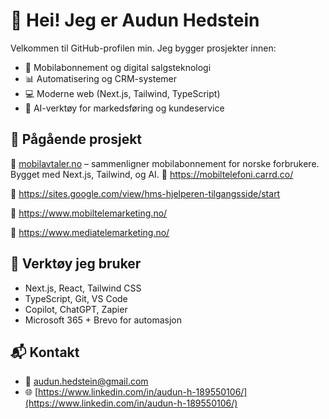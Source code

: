 # 👋 Hei! Jeg er Audun Hedstein

Velkommen til GitHub-profilen min. Jeg bygger prosjekter innen:

- 📱 Mobilabonnement og digital salgsteknologi
- 📊 Automatisering og CRM-systemer
- 💻 Moderne web (Next.js, Tailwind, TypeScript)
- 🤖 AI-verktøy for markedsføring og kundeservice

## 🚀 Pågående prosjekt

🔗 [mobilavtaler.no](https://mobilavtaler.no) – sammenligner mobilabonnement for norske forbrukere. Bygget med Next.js, Tailwind, og AI.
🔗   https://mobiltelefoni.carrd.co/

🔗   https://sites.google.com/view/hms-hjelperen-tilgangsside/start

🔗   https://www.mobiltelemarketing.no/

🔗   https://www.mediatelemarketing.no/

## 🧰 Verktøy jeg bruker

- Next.js, React, Tailwind CSS
- TypeScript, Git, VS Code
- Copilot, ChatGPT, Zapier
- Microsoft 365 + Brevo for automasjon

## 📬 Kontakt

- 📧 audun.hedstein@gmail.com  
- 🌐 [https://www.linkedin.com/in/audun-h-189550106/](https://www.linkedin.com/in/audun-h-189550106/)
